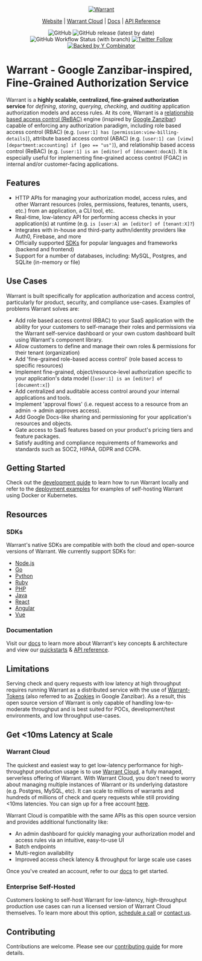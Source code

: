 <p align="center">
    <a href="https://warrant.dev/"><img src="https://warrant.dev/images/og-image.png" alt="Warrant" /></a>
</p>
<p align="center">
  <a href="https://warrant.dev/">Website</a> |
  <a href="https://app.warrant.dev/signup">Warrant Cloud</a> |
  <a href="https://docs.warrant.dev/">Docs</a> |
  <a href="https://docs.warrant.dev/objecttypes/get-all-object-types/">API Reference</a>
</p>

<p align="center">
    <img alt="GitHub" src="https://img.shields.io/github/license/warrant-dev/warrant?color=4F0DCC">
    <img alt="GitHub release (latest by date)" src="https://img.shields.io/github/v/release/warrant-dev/warrant?color=FF5E00">
    <img alt="GitHub Workflow Status (with branch)" src="https://img.shields.io/github/actions/workflow/status/warrant-dev/warrant/go.yaml?branch=main">
    <a href="https://twitter.com/warrant_dev"><img alt="Twitter Follow" src="https://img.shields.io/badge/follow-%40warrant__dev-1DA1F2?logo=twitter"></a>
    <a href="https://www.ycombinator.com/companies/warrant"><img alt="Backed by Y Combinator" src="https://img.shields.io/badge/Backed%20by-Y%20Combinator-%23E16E38"/></a>
</p>

# Warrant - Google Zanzibar-inspired, Fine-Grained Authorization Service

Warrant is a **highly scalable, centralized, fine-grained authorization service** for _defining_, _storing_, _querying_, _checking_, and _auditing_ application authorization models and access rules. At its core, Warrant is a [relationship based access control (ReBAC)](https://en.wikipedia.org/wiki/Relationship-based_access_control) engine (inspired by [Google Zanzibar](https://research.google/pubs/pub48190/)) capable of enforcing any authorization paradigm, including role based access control (RBAC) (e.g. `[user:1] has [permission:view-billing-details]`), attribute based access control (ABAC) (e.g. `[user:1] can [view] [department:accounting] if [geo == "us"]`), and relationship based access control (ReBAC) (e.g. `[user:1] is an [editor] of [document:docA]`). It is especially useful for implementing fine-grained access control (FGAC) in internal and/or customer-facing applications.

## Features

- HTTP APIs for managing your authorization model, access rules, and other Warrant resources (roles, permissions, features, tenants, users, etc.) from an application, a CLI tool, etc.
- Real-time, low-latency API for performing access checks in your application(s) at runtime (e.g. `is [user:A] an [editor] of [tenant:X]?`)
- Integrates with in-house and third-party authn/identity providers like Auth0, Firebase, and more
- Officially supported [SDKs](#sdks) for popular languages and frameworks (backend and frontend)
- Support for a number of databases, including: MySQL, Postgres, and SQLite (in-memory or file)

## Use Cases

Warrant is built specifically for application authorization and access control, particularly for product, security, and compliance use-cases. Examples of problems Warrant solves are:

- Add role based access control (RBAC) to your SaaS application with the ability for your customers to self-manage their roles and permissions via the Warrant self-service dashboard or your own custom dashboard built using Warrant's component library.
- Allow customers to define and manage their own roles & permissions for their tenant (organization)
- Add 'fine-grained role-based access control' (role based access to specific resources)
- Implement fine-grained, object/resource-level authorization specific to your application's data model (`[user:1] is an [editor] of [document:x]`)
- Add centralized and auditable access control around your internal applications and tools.
- Implement 'approval flows' (i.e. request access to a resource from an admin -> admin approves access).
- Add Google Docs-like sharing and permissioning for your application's resources and objects.
- Gate access to SaaS features based on your product's pricing tiers and feature packages.
- Satisfy auditing and compliance requirements of frameworks and standards such as SOC2, HIPAA, GDPR and CCPA.

## Getting Started

Check out the [development guide](/development.md) to learn how to run Warrant locally and refer to the [deployment examples](/deployment.md) for examples of self-hosting Warrant using Docker or Kubernetes.

## Resources

### SDKs

Warrant's native SDKs are compatible with both the cloud and open-source versions of Warrant. We currently support SDKs for:

- [Node.js](https://github.com/warrant-dev/warrant-node)
- [Go](https://github.com/warrant-dev/warrant-go)
- [Python](https://github.com/warrant-dev/warrant-python)
- [Ruby](https://github.com/warrant-dev/warrant-ruby)
- [PHP](https://github.com/warrant-dev/warrant-php)
- [Java](https://github.com/warrant-dev/warrant-java)
- [React](https://github.com/warrant-dev/react-warrant-js)
- [Angular](https://github.com/warrant-dev/angular-warrant)
- [Vue](https://github.com/warrant-dev/vue-warrant)

### Documentation

Visit our [docs](https://docs.warrant.dev/) to learn more about Warrant's key concepts & architecture and view our [quickstarts](https://docs.warrant.dev/quickstart/role-based-access-control/) & [API reference](https://docs.warrant.dev/objecttypes/get-all-object-types/).

## Limitations

Serving check and query requests with low latency at high throughput requires running Warrant as a distributed service with the use of [Warrant-Tokens](https://docs.warrant.dev/data-consistency/) (also referred to as [Zookies](https://blog.warrant.dev/why-zanzibar-shines-at-building-authorization/#global-scale-low-latency) in Google Zanzibar). As a result, this open source version of Warrant is only capable of handling low-to-moderate throughput and is best suited for POCs, development/test environments, and low throughput use-cases.

## Get <10ms Latency at Scale

### Warrant Cloud

The quickest and easiest way to get low-latency performance for high-throughput production usage is to use [Warrant Cloud](https://warrant.dev), a fully managed, serverless offering of Warrant. With Warrant Cloud, you don't need to worry about managing multiple instances of Warrant or its underlying datastore (e.g. Postgres, MySQL, etc). It can scale to millions of warrants and hundreds of millions of check and query requests while still providing <10ms latencies. You can sign up for a free account [here](https://app.warrant.dev/signup).

Warrant Cloud is compatible with the same APIs as this open source version and provides additional functionality like:

- An admin dashboard for quickly managing your authorization model and access rules via an intuitive, easy-to-use UI
- Batch endpoints
- Multi-region availability
- Improved access check latency & throughput for large scale use cases

Once you've created an account, refer to our [docs](https://docs.warrant.dev/) to get started.

### Enterprise Self-Hosted

Customers looking to self-host Warrant for low-latency, high-throughput production use cases can run a licensed version of Warrant Cloud themselves. To learn more about this option, [schedule a call](https://calendly.com/d/489-qxj-xyb) or [contact us](mailto:hello@warrant.dev?subject=Interest%20in%20Warrant%20Enterprise%20Self-Hosted%20Offering).

## Contributing

Contributions are welcome. Please see our [contributing guide](/CONTRIBUTING.md) for more details.
